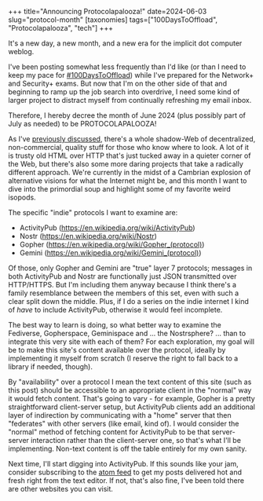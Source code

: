 +++
title="Announcing Protocolapalooza!"
date=2024-06-03
slug="protocol-month"
[taxonomies]
tags=["100DaysToOffload", "Protocolapalooza", "tech"]
+++

It's a new day, a new month, and a new era for the implicit dot computer weblog. 

I've been posting somewhat less frequently than I'd like (or than I need to keep my pace for [#100DaysToOffload](/tags/100daystooffload)) while I've prepared for the Network+ and Security+ exams. But now that I'm on the other side of that and beginning to ramp up the job search into overdrive, I need some kind of larger project to distract myself from continually refreshing my email inbox.

Therefore, I hereby decree the month of June 2024 (plus possibly part of July as needed) to be PROTOCOLAPALOOZA!


As I've [previously discussed](/blog/hinterlands), there's a whole shadow-Web of decentralized, non-commercial, quality stuff for those who know where to look. A lot of it is trusty old HTML over HTTP that's just tucked away in a quieter corner of the Web, but there's also some more daring projects that take a radically different approach. We're currently in the midst of a Cambrian explosion of alternative visions for what the Internet might be, and this month I want to dive into the primordial soup and highlight some of my favorite weird isopods. 

The specific "indie" protocols I want to examine are:

- ActivityPub (https://en.wikipedia.org/wiki/ActivityPub)
- Nostr (https://en.wikipedia.org/wiki/Nostr)
- Gopher (https://en.wikipedia.org/wiki/Gopher_(protocol))
- Gemini (https://en.wikipedia.org/wiki/Gemini_(protocol))


Of those, only Gopher and Gemini are "true" layer 7 protocols; messages in both ActivityPub and Nostr are functionally just JSON transmitted over HTTP/HTTPS. But I'm including them anyway because I think there's a family resemblance between the members of this set, even with such a clear split down the middle. Plus, if I do a series on the indie internet I kind of *have* to include ActivityPub, otherwise it would feel incomplete. 


The best way to learn is doing, so what better way to examine the Fediverse, Gopherspace, Geminispace and ... the Nostrsphere? ... than to integrate this very site with each of them? For each exploration, my goal will be to make this site's content available over the protocol, ideally by implementing it myself from scratch (I reserve the right to fall back to a library if needed, though). 

By "availability" over a protocol I mean the text content of this site (such as this post) should be accessible to an appropriate client in the "normal" way it would fetch content. That's going to vary - for example, Gopher is a pretty straightforward client-server setup, but ActivityPub clients add an additional layer of indirection by communicating with a "home" server that then "federates" with other servers (like email, kind of).  I would consider the "normal" method of fetching content for ActivityPub to be that server-server interaction rather than the client-server one, so that's what I'll be implementing. Non-text content is off the table entirely for my own sanity.


Next time, I'll start digging into ActivityPub. If this sounds like your jam, consider subscribing to the [atom feed](/atom.xml) to get my posts delivered hot and fresh right from the text editor. If not, that's also fine, I've been told there are other websites you can visit.
